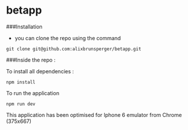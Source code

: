 # betapp
###Installation
* you can clone the repo using the command
```
git clone git@github.com:alixbrunsperger/betapp.git
```
###Inside the repo :

To install all dependencies :
```
npm install
```
To run the application
```
npm run dev
```

This application has been optimised for Iphone 6 emulator from Chrome (375x667)
